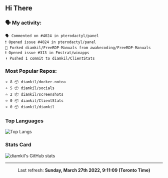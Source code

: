 ## Hi There

### 🗣 My activity:

```
🗣 Commented on #4024 in pterodactyl/panel
❗️ Opened issue #4024 in pterodactyl/panel
🍴 Forked diamkil/FreeRDP-Manuals from awakecoding/FreeRDP-Manuals
❗️ Opened issue #313 in Fmstrat/winapps
⬆️ Pushed 1 commit to diamkil/ClientStats
```

### Most Popular Repos:

```
⭐️ 8 📦 diamkil/docker-notea
⭐️ 5 📦 diamkil/socials
⭐️ 2 📦 diamkil/screenshots
⭐️ 0 📦 diamkil/ClientStats
⭐️ 0 📦 diamkil/diamkil
```

### Top Languages

![Top Langs](https://github-readme-stats.vercel.app/api/top-langs/?username=diamkil&layout=compact&langs_count=10)

### Stats Card

![diamkil's GitHub stats](https://github-readme-stats.vercel.app/api?username=diamkil&count_private=true&show_icons=true)

---

<p align="center">
  Last refresh: 
  <b>Sunday, March 27th 2022, 9:11:09 (Toronto Time)</b>
</p>
